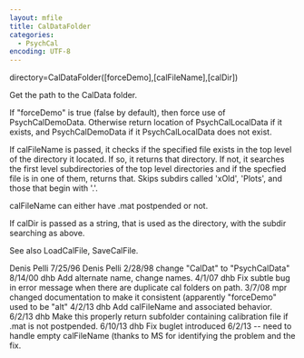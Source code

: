 ```yaml
---
layout: mfile
title: CalDataFolder
categories:
  - PsychCal
encoding: UTF-8
---
```


directory=CalDataFolder([forceDemo],[calFileName],[calDir])

Get the path to the CalData folder.

If "forceDemo" is true (false by default), then force use of
PsychCalDemoData.  Otherwise return location of PsychCalLocalData
if it exists, and PsychCalDemoData if it PsychCalLocalData does
not exist.

If calFileName is passed, it checks if the specified file exists
in the top level of the directory it located.  If so, it returns
that directory.  If not, it searches the first level subdirectories
of the top level directories and if the specfied file is in one of
them, returns that.  Skips subdirs called 'xOld', 'Plots', and those
that begin with '.'.

calFileName can either have .mat postpended or not.

If calDir is passed as a string, that is used as the directory, with
the subdir searching as above.

See also LoadCalFile, SaveCalFile.

Denis Pelli 7/25/96
Denis Pelli 2/28/98 change "CalDat" to "PsychCalData"
8/14/00  dhb  Add alternate name, change names.
4/1/07   dhb  Fix subtle bug in error message when there are duplicate cal
              folders on path.
3/7/08   mpr  changed documentation to make it consistent (apparently
              "forceDemo" used to be "alt"
4/2/13   dhb  Add calFileName and associated behavior.
6/2/13   dhb  Make this properly return subfolder containing calibration file
              if .mat is not postpended.
6/10/13  dhb  Fix buglet introduced 6/2/13 -- need to handle empty calFileName (thanks to MS for
              identifying the problem and the fix.